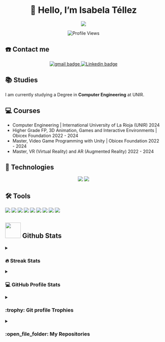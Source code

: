 <div align="center">
<h1 align="center">👋 Hello, I’m Isabela Téllez </h1>
</div>

<p align="center">
<img src="https://cdna.artstation.com/p/assets/images/images/066/835/716/large/safira-dragon-gxaura.jpg?1693903686"/>
</p>

<p align = "center">
	<img src = "https://komarev.com/ghpvc/?username=Isabela-Tellez&style=plastic&color=blueviolet" alt = "Profile Views"/>
</p>

## ☎️ Contact me
<div>
	<p align="center">
 <a href="mailto:isatepo01@gmail.com" target="blank"> 
<img src="https://img.shields.io/badge/Gmail-D14836?style=for-the-badge&logo=gmail&logoColor=white" alt="gmail badge"/> </a>

<a href="https://www.linkedin.com/in/isabela-t-1241b2321/" target="blank"> 
<img src="https://img.shields.io/badge/LinkedIn-0077B5?style=for-the-badge&logo=linkedin&logoColor=white" alt="Linkedin badge"/> </a>
</p>

## 	:books: Studies
I am currently studying a Degree in **Computer Engineering** at UNIR.

## 	:computer: Courses
- Computer Engineering | International University of La Rioja (UNIR) 2024
- Higher Grade FP, 3D Animation, Games and Interactive Environments | Obicex Foundation 2022 - 2024
- Master, Video Game Programming with Unity | Obicex Foundation 2022 - 2024
- Master, VR (Virtual Reality) and AR (Augmented Reality) 2022 - 2024

## :rocket: Technologies
<div align="center">
<img src="https://img.shields.io/badge/Unity-000000?style=for-the-badge&logo=unity&logoColor=white">
<img src="https://img.shields.io/badge/Adobe-DB0000?style=for-the-badge&logo=adobe&logoColor=white">
</div>

## :hammer_and_wrench: Tools
<div>
<img src="https://img.shields.io/badge/VSCode-0078D4?style=for-the-badge&logo=microsoftvisualtudio&logoColor=white">
<img src="https://img.shields.io/badge/3dsMax-0979B0?style=for-the-badge&logo=autodesk3dsmax&logoColor=white">
<img src="https://img.shields.io/badge/AdobePhotoshop-151E3D?style=for-the-badge&logo=adobephotoshop&logoColor=00CDFF">
<img src="https://img.shields.io/badge/AdobeAfterEffects-805AE7?style=for-the-badge&logo=adobeaftereffects&logoColor=340454">
<img src="https://img.shields.io/badge/AdobeIllustrator-341100?style=for-the-badge&logo=adobeillustrator&logoColor=yellow">
<img src="https://img.shields.io/badge/AdobePremierePro-805AE7?style=for-the-badge&logo=adobepremierepro&logoColor=340454">
<img src="https://img.shields.io/badge/AdobeSubstance3D-203500?style=for-the-badge&logo=adobesubstance3dpainter&logoColor=7ff233">
<img src="https://img.shields.io/badge/AdobeAnimate-805AE7?style=for-the-badge&logo=adobeanimate&logoColor=340454">
<img src="https://img.shields.io/badge/GitHub-100000?style=for-the-badge&logo=github&logoColor=white">
</div>

## <picture> <img src = "https://github.com/7oSkaaa/7oSkaaa/blob/main/Images/Statistics.gif?raw=true" width = 50px>  </picture> Github Stats

<details><summary><h3> 🔥 Streak Stats</h3></summary>

----	

<p align="center"><img src="https://github-readme-streak-stats.herokuapp.com/?user=Isabela-Tellez&theme=tokyonight_duo" alt="7oSkaaa" /></p>

</details>
  
<details><summary><h3>💻 GitHub Profile Stats</h3></summary>

----
	
<p align="center">
    <a href="https://github.com/anuraghazra/github-readme-stats">
	    <img alt="7oSkaaa's Github Stats" src="https://github-readme-stats.vercel.app/api?username=Isabela-Tellez&show_icons=true&count_private=true&locale=en&theme=tokyonight&layout=compact" height="230px"/></a>
	  <img src="https://github-readme-stats.vercel.app/api/top-langs?username=Isabela-Tellez&langs_count=10&show_icons=true&locale=en&theme=tokyonight" alt="7oSkaaa" height="230px"/>
<br/>

  <b>Note:</b> Top languages is only a metric of the languages my public code consists of and doesn't reflect experience or skill level.
  </p>
</details>

 
</details>

<details><summary> <h3> :trophy: Git profile Trophies </h3></summary>

----

<p align="center"> <a href="https://github.com/ryo-ma/github-profile-trophy"><img src="https://github-profile-trophy.vercel.app/?username=Isabela-Tellez&layout=compact&theme=tokyonight&column=4&margin-w=15&margin-h=15" alt="7oskaaa" /></a> </p>

[![@Isabela-Tellez Holopin board](https://holopin.io/api/user/board?user=Isabela-Tellez)](https://holopin.io/@Isabela-Tellez)
	
</details>
	
<details><summary><h3> :open_file_folder: My Repositories </h3></summary>

----
	
<div>
  <p align="center">
  <a href="https://github.com/Isabela-Tellez/JuegoPlatforms_Isabela">
      		<img src="https://github-readme-stats.vercel.app/api/pin/?username=Isabela-Tellez&repo=JuegoPlatforms_Isabela&theme=tokyonight" alt="GitHub Stats" />
    	</a>
	  
 </p>
</div>
</details>

</br></br>	
